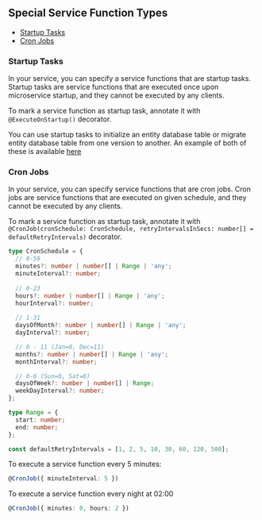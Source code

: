 ## Special Service Function Types

- [Startup Tasks](#startuptasks)
- [Cron Jobs](#cronjobs)

### <a name="startuptasks"></a> Startup Tasks
In your service, you can specify a service functions that are startup tasks. Startup tasks are service functions
that are executed once upon microservice startup, and they cannot be executed by any clients. 

To mark a service function as startup task, annotate it with `@ExecuteOnStartup()` decorator.

You can use startup tasks to initialize an entity database table or migrate entity database table from one version to another.
An example of both of these is available [here](https://github.com/backk-node/backk-example-project/blob/main/src/services/tag/TagServiceImpl.ts)

### <a name="cronjobs"></a> Cron Jobs
In your service, you can specify service functions that are cron jobs. Cron jobs are service functions that
are executed on given schedule, and they cannot be executed by any clients.

To mark a service function as startup task, annotate it with `@CronJob(cronSchedule: CronSchedule, retryIntervalsInSecs: number[] = defaultRetryIntervals)` decorator.

```ts
type CronSchedule = {
  // 0-59
  minutes?: number | number[] | Range | 'any';
  minuteInterval?: number;
  
  // 0-23
  hours?: number | number[] | Range | 'any';
  hourInterval?: number;
  
  // 1-31
  daysOfMonth?: number | number[] | Range | 'any';
  dayInterval?: number;

  // 0 - 11 (Jan=0, Dec=11)
  months?: number | number[] | Range | 'any';
  monthInterval?: number;

  // 0-6 (Sun=0, Sat=6)
  daysOfWeek?: number | number[] | Range;
  weekDayInterval?: number;
};

type Range = {
  start: number;
  end: number;
};

const defaultRetryIntervals = [1, 2, 5, 10, 30, 60, 120, 500];
```

To execute a service function every 5 minutes:
```ts
@CronJob({ minuteInterval: 5 })
```

To execute a service function every night at 02:00
```ts
@CronJob({ minutes: 0, hours: 2 })
```


